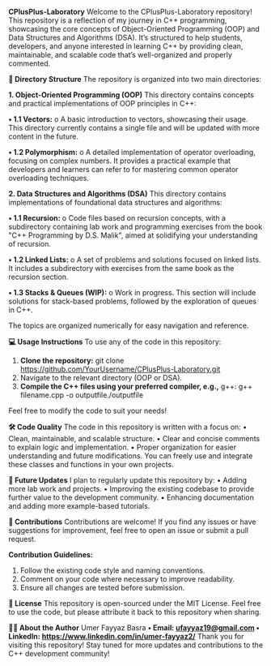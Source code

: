 **CPlusPlus-Laboratory**
Welcome to the CPlusPlus-Laboratory repository! This repository is a reflection of my journey in C++ programming, showcasing the core concepts of Object-Oriented Programming (OOP) and Data Structures and Algorithms (DSA). It’s structured to help students, developers, and anyone interested in learning C++ by providing clean, maintainable, and scalable code that’s well-organized and properly commented.

**📁 Directory Structure**
The repository is organized into two main directories:

**1. Object-Oriented Programming (OOP)**
This directory contains concepts and practical implementations of OOP principles in C++:

**•	1.1 Vectors:**
o	A basic introduction to vectors, showcasing their usage. This directory currently contains a single file and will be updated with more content in the future.

**•	1.2 Polymorphism:**
o	A detailed implementation of operator overloading, focusing on complex numbers. It provides a practical example that developers and learners can refer to for mastering common operator overloading techniques.

**2. Data Structures and Algorithms (DSA)**
This directory contains implementations of foundational data structures and algorithms:

**•	1.1 Recursion:**
o	Code files based on recursion concepts, with a subdirectory containing lab work and programming exercises from the book "C++ Programming by D.S. Malik", aimed at solidifying your understanding of recursion.

**•	1.2 Linked Lists:**
o	A set of problems and solutions focused on linked lists. It includes a subdirectory with exercises from the same book as the recursion section.

**•	1.3 Stacks & Queues (WIP):**
o	Work in progress. This section will include solutions for stack-based problems, followed by the exploration of queues in C++.

The topics are organized numerically for easy navigation and reference.

**💻 Usage Instructions**
To use any of the code in this repository:
1.	**Clone the repository:** git clone https://github.com/YourUsername/CPlusPlus-Laboratory.git
2.	Navigate to the relevant directory (OOP or DSA).
3.	**Compile the C++ files using your preferred compiler, e.g.,**
 g++: g++ filename.cpp -o outputfile./outputfile

Feel free to modify the code to suit your needs!

**🛠️ Code Quality**
The code in this repository is written with a focus on:
•	Clean, maintainable, and scalable structure.
•	Clear and concise comments to explain logic and implementation.
•	Proper organization for easier understanding and future modifications.
You can freely use and integrate these classes and functions in your own projects.

**📅 Future Updates**
I plan to regularly update this repository by:
•	Adding more lab work and projects.
•	Improving the existing codebase to provide further value to the development community.
•	Enhancing documentation and adding more example-based tutorials.

**📝 Contributions**
Contributions are welcome! If you find any issues or have suggestions for improvement, feel free to open an issue or submit a pull request.

**Contribution Guidelines:**
1.	Follow the existing code style and naming conventions.
2.	Comment on your code where necessary to improve readability.
3.	Ensure all changes are tested before submission.

**📜 License**
This repository is open-sourced under the MIT License. Feel free to use the code, but please attribute it back to this repository when sharing.

**👨‍💻 About the Author**
Umer Fayyaz Basra
**•	Email: ufayyaz19@gmail.com
•	LinkedIn: https://www.linkedin.com/in/umer-fayyaz2/**
Thank you for visiting this repository! Stay tuned for more updates and contributions to the C++ development community!

